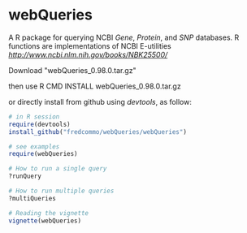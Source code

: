 # webQueries
A R package for querying NCBI *Gene*, *Protein*, and *SNP* databases.
R functions are implementations of NCBI E-utilities *http://www.ncbi.nlm.nih.gov/books/NBK25500/*

Download "webQueries_0.98.0.tar.gz"

then use R CMD INSTALL webQueries_0.98.0.tar.gz

or directly install from github using *devtools*, as follow:

```r
# in R session
require(devtools)
install_github("fredcommo/webQueries/webQueries")

# see examples
require(webQueries)

# How to run a single query
?runQuery

# How to run multiple queries
?multiQueries

# Reading the vignette
vignette(webQueries)
````
